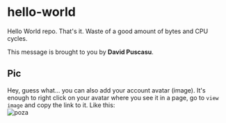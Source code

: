 # hello-world

Hello World repo. That's it. Waste of a good amount of bytes and CPU cycles.

This message is brought to you by **David Puscasu**.

## Pic

Hey, guess what... you can also add your account avatar (image). It's enough to right click on your avatar where you see it in a page, go to `view image` and copy the link to it.
Like this:  
![poza](https://avatars3.githubusercontent.com/u/58576293?s=460&u=5f107095cd4406151c680247ed498446efc09e92&v=4)
